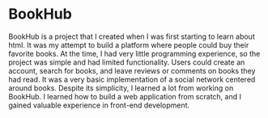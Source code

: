 # BookHub
BookHub is a project that I created when I was first starting to learn about html. 
It was my attempt to build a platform where people could buy their favorite books.
At the time, I had very little programming experience, so the project was simple and had limited functionality. 
Users could create an account, search for books, and leave reviews or comments on books they had read.
It was a very basic implementation of a social network centered around books.
Despite its simplicity, I learned a lot from working on BookHub. 
I learned how to build a web application from scratch, and I gained valuable experience in front-end development.
